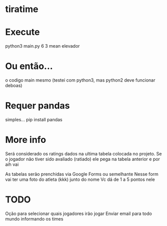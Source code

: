 # tiratime

# Execute
python3 main.py 6 3 mean elevador

# Ou então...
o codigo main mesmo
(testei com python3, mas python2 deve funcionar deboas)

# Requer pandas
simples... pip install pandas

# More info
Será considerado os ratings dados na ultima tabela colocada no projeto.
Se o jogador não tiver sido avaliado (ratiado) ele pega na tabela anterior e por aih vai

As tabelas serão prenchidas via Google Forms ou semelhante
Nesse form vai ter uma foto do atleta (kkk) junto do nome
Vc dá de 1 a 5 pontos nele

# TODO
Oção para selecionar quais jogadores irão jogar
Enviar email para todo mundo informando os times